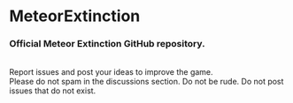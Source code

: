 # MeteorExtinction
### Official Meteor Extinction GitHub repository.
\
Report issues and post your ideas to improve the game.\
Please do not spam in the discussions section. Do not be rude. Do not post issues that do not exist.
